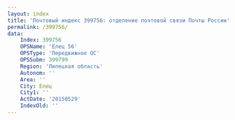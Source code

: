 ```yaml
---
layout: index
title: 'Почтовый индекс 399756: отделение почтовой связи Почты России'
permalink: /399756/
data:
    Index: 399756
    OPSName: 'Елец 56'
    OPSType: 'Передвижное ОС'
    OPSSubm: 399799
    Region: 'Липецкая область'
    Autonom: ''
    Area: ''
    City: Елец
    City1: ''
    ActDate: '20150529'
    IndexOld: ''
---
```

